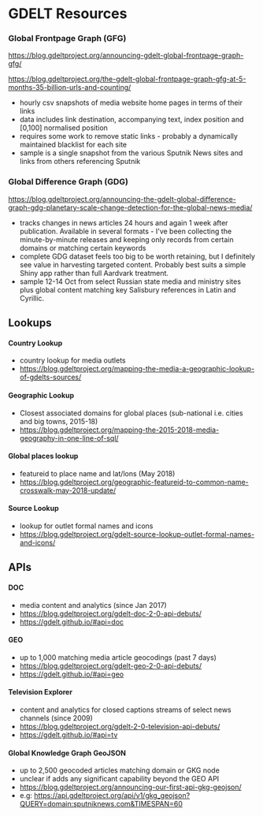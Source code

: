 # GDELT Resources


### Global Frontpage Graph (GFG)

https://blog.gdeltproject.org/announcing-gdelt-global-frontpage-graph-gfg/

https://blog.gdeltproject.org/the-gdelt-global-frontpage-graph-gfg-at-5-months-35-billion-urls-and-counting/

- hourly csv snapshots of media website home pages in terms of their links
- data includes link destination, accompanying text, index position and [0,100] normalised position
- requires some work to remove static links - probably a dynamically maintained blacklist for each site
- sample is a single snapshot from the various Sputnik News sites and links from others referencing Sputnik


### Global Difference Graph (GDG)

https://blog.gdeltproject.org/announcing-the-gdelt-global-difference-graph-gdg-planetary-scale-change-detection-for-the-global-news-media/

- tracks changes in news articles 24 hours and again 1 week after publication.  Available in several formats - I've been collecting the minute-by-minute releases and keeping only records from certain domains or matching certain keywords
- complete GDG dataset feels too big to be worth retaining, but I definitely see value in harvesting targeted content. Probably best suits a simple Shiny app rather than full Aardvark treatment.
- sample 12-14 Oct from select Russian state media and ministry sites plus global content matching key Salisbury references in Latin and Cyrillic.


## Lookups

#### Country Lookup

- country lookup for media outlets
- https://blog.gdeltproject.org/mapping-the-media-a-geographic-lookup-of-gdelts-sources/

#### Geographic Lookup

- Closest associated domains for global places (sub-national i.e. cities and big towns, 2015-18)
- https://blog.gdeltproject.org/mapping-the-2015-2018-media-geography-in-one-line-of-sql/

#### Global places lookup

- featureid to place name and lat/lons (May 2018)
- https://blog.gdeltproject.org/geographic-featureid-to-common-name-crosswalk-may-2018-update/

#### Source Lookup

- lookup for outlet formal names and icons
- https://blog.gdeltproject.org/gdelt-source-lookup-outlet-formal-names-and-icons/


## APIs

#### DOC

- media content and analytics (since Jan 2017)
- https://blog.gdeltproject.org/gdelt-doc-2-0-api-debuts/
- https://gdelt.github.io/#api=doc

#### GEO

- up to 1,000 matching media article geocodings (past 7 days)
- https://blog.gdeltproject.org/gdelt-geo-2-0-api-debuts/
- https://gdelt.github.io/#api=geo

#### Television Explorer

- content and analytics for closed captions streams of select news channels (since 2009)
- https://blog.gdeltproject.org/gdelt-2-0-television-api-debuts/
- https://gdelt.github.io/#api=tv

#### Global Knowledge Graph GeoJSON

- up to 2,500 geocoded articles matching domain or GKG node
- unclear if adds any significant capability beyond the GEO API
- https://blog.gdeltproject.org/announcing-our-first-api-gkg-geojson/
- e.g: https://api.gdeltproject.org/api/v1/gkg_geojson?QUERY=domain:sputniknews.com&TIMESPAN=60
